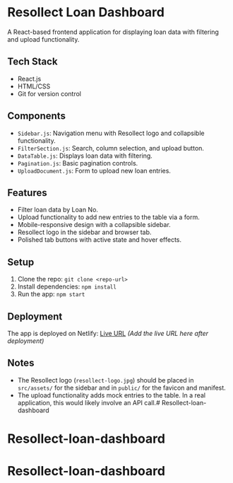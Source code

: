 # Resollect Loan Dashboard

A React-based frontend application for displaying loan data with filtering and upload functionality.

## Tech Stack
- React.js
- HTML/CSS
- Git for version control

## Components
- `Sidebar.js`: Navigation menu with Resollect logo and collapsible functionality.
- `FilterSection.js`: Search, column selection, and upload button.
- `DataTable.js`: Displays loan data with filtering.
- `Pagination.js`: Basic pagination controls.
- `UploadDocument.js`: Form to upload new loan entries.

## Features
- Filter loan data by Loan No.
- Upload functionality to add new entries to the table via a form.
- Mobile-responsive design with a collapsible sidebar.
- Resollect logo in the sidebar and browser tab.
- Polished tab buttons with active state and hover effects.

## Setup
1. Clone the repo: `git clone <repo-url>`
2. Install dependencies: `npm install`
3. Run the app: `npm start`

## Deployment
The app is deployed on Netlify: [Live URL](#) *(Add the live URL here after deployment)*

## Notes
- The Resollect logo (`resollect-logo.jpg`) should be placed in `src/assets/` for the sidebar and in `public/` for the favicon and manifest.
- The upload functionality adds mock entries to the table. In a real application, this would likely involve an API call.# Resollect-loan-dashboard
# Resollect-loan-dashboard
# Resollect-loan-dashboard
